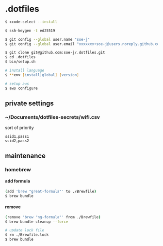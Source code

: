 # .dotfiles
~~~zsh
$ xcode-select --install

$ ssh-keygen -t ed25519

$ git config --global user.name "soe-j"
$ git config --global user.email "xxxxxxx+soe-j@users.noreply.github.com"

$ git clone git@github.com:soe-j/.dotfiles.git
$ cd .dotfiles
$ bin/setup.sh

# install language
$ **env [install|global] [version]

# setup aws
$ aws configure
~~~

## private settings
### ~/Documents/dotfiles-secrets/wifi.csv
sort of priority
~~~csv
ssid1,pass1
ssid2,pass2
~~~

## maintenance
### homebrew
#### add formula
~~~zsh
(add 'brew "great-formula"' to ./Brewfile)
$ brew bundle
~~~

#### remove
~~~zsh
(remove 'brew "ng-formula"' from ./Brewfile)
$ brew bundle cleanup --force

# update lock file
$ rm ./Brewfile.lock
$ brew bundle
~~~
